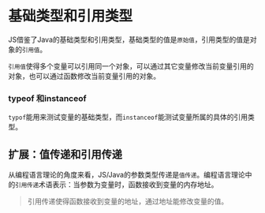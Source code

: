 # 基础类型和引用类型

JS借鉴了Java的基础类型和引用类型，基础类型的值是`原始值`，引用类型的值是对象的`引用值`。

`引用值`使得多个变量可以引用同一个对象，可以通过其它变量修改当前变量引用的对象，也可以通过函数修改当前变量引用的对象。

### typeof 和instanceof

`typof`能用来测试变量的基础类型，而`instanceof`能测试变量所属的具体的引用类型。

## 扩展：值传递和引用传递

从编程语言理论的角度来看，JS/Java的参数类型传递是`值传递`。编程语言理论中的`引用传递`术语表示：当参数为变量时，函数接收到变量的内存地址。

>引用传递使得函数接收到变量的地址，通过地址能修改变量的值。
